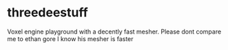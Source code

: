 # threedeestuff
Voxel engine playground with a decently fast mesher. Please dont compare me to ethan gore I know his mesher is faster
